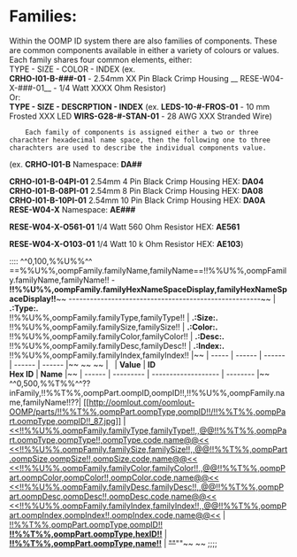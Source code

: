 Families:
==============================  
Within the OOMP ID system there are also families of components. These are common components available in either a variety of colours or values.    Each family shares four common elements, either:    
TYPE - SIZE - COLOR - INDEX
			    (ex.    
			__CRHO-I01-B-###-01__ - 2.54mm XX Pin Black Crimp Housing 
			    __ RESE-W04-X-###-01__ - 1/4 Watt XXXX Ohm Resistor)    
			Or:    
			__TYPE - SIZE - DESCRPTION - INDEX__
			    (ex. 
			    __LEDS-10-#-FROS-01__ - 10 mm Frosted XXX LED 
			    __WIRS-G28-#-STAN-01__ - 28 AWG XXX Stranded Wire)
			        
		Each family of components is assigned either a two or three charachter hexadecimal name space, then the following one to three charachters are used to describe the individual components value.    
(ex.    __CRHO-I01-B__ 
    Namespace: __DA##__ 
    
__CRHO-I01-B-04PI-01__ 2.54mm 4 Pin Black Crimp Housing HEX: __DA04__    
__CRHO-I01-B-08PI-01__ 2.54mm 8 Pin Black Crimp Housing HEX: __DA08__    
__CRHO-I01-B-10PI-01__ 2.54mm 10 Pin Black Crimp Housing HEX: __DA0A__    
__RESE-W04-X__    Namespace: __AE###__
    
__RESE-W04-X-O561-01__ 1/4 Watt 560 Ohm Resistor HEX: __AE561__
    
__RESE-W04-X-O103-01__ 1/4 Watt 10 k Ohm Resistor HEX: __AE103__)

::::
^^0,100,%%U%%^^
==%%U%%,oompFamily.familyName,familyName==!!%%U%%,oompFamily.familyName,familyName!! - __!!%%U%%,oompFamily.familyHexNameSpaceDisplay,familyHexNameSpaceDisplay!!__~~
------------------------------------------------------~~
| __.:Type:.__ <br /> !!%%U%%,oompFamily.familyType,familyType!! | __.:Size:.__ <br/>  !!%%U%%,oompFamily.familySize,familySize!! | __.:Color:.__ <br/> !!%%U%%,oompFamily.familyColor,familyColor!! | __.:Desc:.__ <br/> !!%%U%%,oompFamily.familyDesc,familyDesc!! | __.:Index:.__ <br/> !!%%U%%,oompFamily.familyIndex,familyIndex!! |~~
| ----- | ------ | ------ | ------ | ------ |~~  ~~  ~~
| &nbsp; | __Value__ | __ID <br/> Hex ID__ | __Name__ |~~
| ------ | --------- | ------------------- | -------- |~~
^^0,500,%%T%%^^??inFamily,!!%%T%%,oompPart.oompID,oompID!!,!!%%U%%,oompFamily.name,familyName!!??| [[http://oomlout.com/oomlout-OOMP/parts/!!%%T%%,oompPart.oompType,oompID!!/!!%%T%%,oompPart.oompType,oompID!!_87.jpg]] | [<<!!%%U%%,oompFamily.familyType,familyType!!,,@@!!%%T%%,oompPart.oompType,oompType!!,oompType.code,name@@<< <<!!%%U%%,oompFamily.familySize,familySize!!,,@@!!%%T%%,oompPart.oompSize,oompSize!!,oompSize.code,name@@<< <<!!%%U%%,oompFamily.familyColor,familyColor!!,,@@!!%%T%%,oompPart.oompColor,oompColor!!,oompColor.code,name@@<< <<!!%%U%%,oompFamily.familyDesc,familyDesc!!,,@@!!%%T%%,oompPart.oompDesc,oompDesc!!,oompDesc.code,name@@<<  <<!!%%U%%,oompFamily.familyIndex,familyIndex!!,,@@!!%%T%%,oompPart.oompIndex,oompIndex!!,oompIndex.code,name@@<<](https://github.com/oomlout/oomlout-OOMP/wiki/!!%%T%%,oompPart.oompType,oompID!!) | [!!%%T%%,oompPart.oompType,oompID!! <br/> __!!%%T%%,oompPart.oompType,hexID!!__](https://github.com/oomlout/oomlout-OOMP/wiki/!!%%T%%,oompPart.oompType,oompID!!) | [__!!%%T%%,oompPart.oompType,name!!__](https://github.com/oomlout/oomlout-OOMP/wiki/!!%%T%%,oompPart.oompType,oompID!!) | ~~""~~""~~ ~~
;;;;
